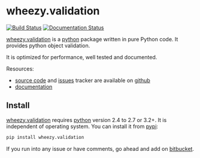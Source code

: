 # wheezy.validation

[![Build Status](https://travis-ci.org/akornatskyy/wheezy.validation.svg?branch=master)](https://travis-ci.org/akornatskyy/wheezy.validation)
[![Documentation Status](https://readthedocs.org/projects/wheezyvalidation/badge/?version=latest)](https://wheezyvalidation.readthedocs.io/en/latest/?badge=latest)

[wheezy.validation](https://pypi.org/project/wheezy.template/) is a
[python](http://www.python.org) package written in pure Python code. It
provides python object validation.

It is optimized for performance, well tested and documented.

Resources:

- [source code](https://github.com/akornatskyy/wheezy.validation)
  and [issues](https://github.com/akornatskyy/wheezy.validation/issues)
  tracker are available on
  [github](https://github.com/akornatskyy/wheezy.validation)
- [documentation](http://readthedocs.org/builds/wheezyvalidation)

## Install

[wheezy.validation](https://pypi.org/project/wheezy.validation/)
requires [python](http://www.python.org) version 2.4 to 2.7 or 3.2+. It
is independent of operating system. You can install it from
[pypi](https://pypi.org/project/wheezy.validation/):

```sh
pip install wheezy.validation
```

If you run into any issue or have comments, go ahead and add on
[bitbucket](http://bitbucket.org/akorn/wheezy.validation).
